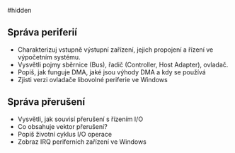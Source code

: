 #hidden 
## Správa periferií
- Charakterizuj vstupně výstupní zařízení, jejich propojení a řízení ve výpočetním systému.
- Vysvětli pojmy sběrnice (Bus), řadič (Controller, Host Adapter), ovladač.
- Popiš, jak funguje DMA, jaké jsou výhody DMA a kdy se používá
- Zjisti verzi ovladače libovolné periferie ve Windows
## Správa přerušení
- Vysvětli, jak souvisí přerušení s řízením I/O
- Co obsahuje vektor přerušení?
- Popiš životní cyklus I/O operace
- Zobraz IRQ periferních zařízení ve Windows